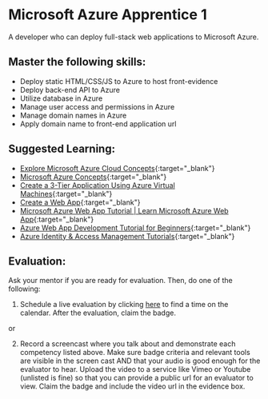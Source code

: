 # Microsoft Azure Apprentice 1

A developer who can deploy full-stack web applications to Microsoft Azure.

## Master the following skills:

* Deploy static HTML/CSS/JS to Azure to host front-evidence
* Deploy back-end API to Azure
* Utilize database in Azure
* Manage user access and permissions in Azure
* Manage domain names in Azure
* Apply domain name to front-end application url

## Suggested Learning:

* [Explore Microsoft Azure Cloud Concepts](https://docs.microsoft.com/en-us/learn/paths/explore-microsoft-azure-cloud-concepts/){:target="_blank"}
* [Microsoft Azure Concepts](https://www.udemy.com/course/linux-academy-microsoft-azure-concepts/){:target="_blank"}
* [Create a 3-Tier Application Using Azure Virtual Machines](https://www.udemy.com/course/free-azure/){:target="_blank"}
* [Create a Web App](https://azure.microsoft.com/en-us/get-started/web-app/){:target="_blank"}
* [Microsoft Azure Web App Tutorial | Learn Microsoft Azure Web App](https://www.youtube.com/watch?v=dY4XrkcpQjE){:target="_blank"}
* [Azure Web App Development Tutorial for Beginners](https://www.youtube.com/watch?v=4BwyqmRTrx8&list=PLGjZwEtPN7j_ceFeiDRjHpeEY7uK4JUkh){:target="_blank"}
* [Azure Identity & Access Management Tutorials](https://www.youtube.com/watch?v=Ma7VAQE7ga4&list=PLGjZwEtPN7j-c0vzM9RPTGShYi8exVFZv){:target="_blank"}

## Evaluation:

Ask your mentor if you are ready for evaluation. Then, do one of the following:

1. Schedule a live evaluation by clicking [here](http://evals.codex.academy) to find a time on the calendar. After the evaluation, claim the badge.

or

2. Record a screencast where you talk about and demonstrate each competency listed above. Make sure badge criteria and relevant tools are visible in the screen cast AND that your audio is good enough for the evaluator to hear. Upload the video to a service like Vimeo or Youtube (unlisted is fine) so that you can provide a public url for an evaluator to view. Claim the badge and include the video url in the evidence box.
